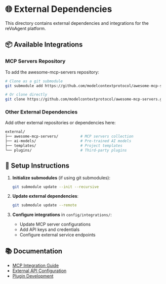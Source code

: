 # 🌐 External Dependencies

This directory contains external dependencies and integrations for the reVoAgent platform.

## 📦 Available Integrations

### MCP Servers Repository
To add the awesome-mcp-servers repository:

```bash
# Clone as a git submodule
git submodule add https://github.com/modelcontextprotocol/awesome-mcp-servers.git external/awesome-mcp-servers

# Or clone directly
git clone https://github.com/modelcontextprotocol/awesome-mcp-servers.git external/awesome-mcp-servers
```

### Other External Dependencies

Add other external repositories or dependencies here:

```bash
external/
├── awesome-mcp-servers/          # MCP servers collection
├── ai-models/                    # Pre-trained AI models
├── templates/                    # Project templates
└── plugins/                      # Third-party plugins
```

## 🔧 Setup Instructions

1. **Initialize submodules** (if using git submodules):
   ```bash
   git submodule update --init --recursive
   ```

2. **Update external dependencies**:
   ```bash
   git submodule update --remote
   ```

3. **Configure integrations** in `config/integrations/`:
   - Update MCP server configurations
   - Add API keys and credentials
   - Configure external service endpoints

## 📚 Documentation

- [MCP Integration Guide](../docs/guides/mcp-integration.md)
- [External API Configuration](../docs/guides/external-apis.md)
- [Plugin Development](../docs/guides/plugin-development.md)